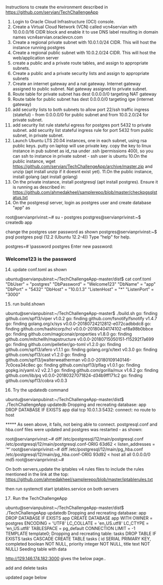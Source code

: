 Instructions to create the environment described in https://github.com/servian/TechChallengeApp

1. Login to Oracle Cloud Infrastructure (OCI) console. 
2. Create a Virtual Cloud Network (VCN) called vcn4servian with 10.0.0.0/16 CIDR block and enable it to use DNS label resulting in domain names vcn4servian.oraclevcn.com
3. Create a regional private subnet with 10.0.1.0/24 CIDR. This will host the instance running postgres
4. Create a regional public subnet with 10.0.2.0/24 CIDR. This will host the web/application server
5. create a public and a private route tables, and assign to appropriate subnets.
6. Create a public and a private security lists and assign to appropriate subnets
7. Create an internet gateway and a nat gateway. Internet gateway assigned to public subnet. Nat gateway assigned to private subnet.
8. Route table for private subnet has dest 0.0.0.0/0 targeting NAT gateway
9. Route table for public subnet has dest 0.0.0.0/0 targeting igw (internet gateway)
8. add security lists to both subnets to allow port 22/ssh traffic ingress (stateful) - from 0.0.0.0/0 for public subnet and from 10.0.2.0/24 for private subnet.
9. add security list rule stateful egress for postgres port 5432 to private subnet. add security list stateful ingress rule for port 5432 from public subnet, in private subnet.
9. Launch Ubuntu LTS 20.04 instances, one in each subnet, using rsa public keys. putty on laptop will use private key. copy the key to linux instance in pub subnet as id_rsa under .ssh (permissions 400), so you can ssh to instance in private subnet - ssh user is ubuntu
10.On the public instance, wget https://github.com/servian/TechChallengeApp/archive/master.zip and unzip (apt install unzip if it doesnt exist yet).
11.On the public instance, install golang (apt install golang)
12. On the private instance, install postgresql (apt install postgres). Ensure it is running as described in: https://github.com/ahmedakheel/samplerepo/blob/master/checkpgsqlstatus.txt
13. On the postgresql server, login as postgres user and create database "app" as

root@servianprivinst:~# su - postgres
postgres@servianprivinst:~$ createdb app


change the postgres user password as shown
postgres@servianprivinst:~$ psql postgres
psql (12.2 (Ubuntu 12.2-4))
Type "help" for help.

postgres=# \password postgres
Enter new password:

### Welcome123 is the password ####


14. update conf.toml as shown

ubuntu@servianpubinst:~/TechChallengeApp-master/dist$ cat conf.toml
"DbUser" = "postgres"
"DbPassword" = "Welcome123"
"DbName" = "app"
"DbPort" = "5432"
"DbHost" = "10.0.1.3"
"ListenHost" = "*"
"ListenPort" = "3000"


15. run build.shown

ubuntu@servianpubinst:~/TechChallengeApp-master$ ./build.sh
go: finding github.com/spf13/viper v1.0.2
go: finding github.com/fsnotify/fsnotify v1.4.7
go: finding golang.org/x/sys v0.0.0-20180724212812-e072cadbbdc8
go: finding github.com/hashicorp/hcl v0.0.0-20180404174102-ef8a98b0bbce
go: finding github.com/magiconair/properties v1.8.0
go: finding github.com/mitchellh/mapstructure v0.0.0-20180715050151-f15292f7a699
go: finding github.com/pelletier/go-toml v1.2.0
go: finding github.com/spf13/afero v1.1.1
go: finding golang.org/x/text v0.3.0
go: finding github.com/spf13/cast v1.2.0
go: finding github.com/spf13/jwalterweatherman v0.0.0-20180109140146-7c0cea34c8ec
go: finding github.com/spf13/pflag v1.0.1
go: finding gopkg.in/yaml.v2 v2.2.1
go: finding github.com/gorilla/mux v1.6.2
go: finding github.com/lib/pq v0.0.0-20180327071824-d34b9ff171c2
go: finding github.com/spf13/cobra v0.0.3


16. Try the updatedb command

ubuntu@servianpubinst:~/TechChallengeApp-master/dist$ ./TechChallengeApp updatedb
Dropping and recreating database: app
DROP DATABASE IF EXISTS app
dial tcp 10.0.1.3:5432: connect: no route to host


***** As seen above, it fails, not being able to connect. postgresql.conf and hba.conf files were updated and postgres was restarted - as shown:


root@servianprivinst:~# diff /etc/postgresql/12/main/postgresql.conf /etc/postgresql/12/main/postgresql.conf-ORIG
63d62
< listen_addresses = '*'
root@servianprivinst:~# diff /etc/postgresql/12/main/pg_hba.conf /etc/postgresql/12/main/pg_hba.conf-ORIG
93d92
< host    all             all              0.0.0.0/0              md5
root@servianprivinst:~#

On both servers,update the iptables v4 rules files to include the rules mentioned in the link at the top: https://github.com/ahmedakheel/samplerepo/blob/master/iptablerules.txt


then run systemctl start iptables.service on both servers

17. Run the TechChallengeApp

ubuntu@servianpubinst:~/TechChallengeApp-master/dist$ ./TechChallengeApp updatedb
Dropping and recreating database: app
DROP DATABASE IF EXISTS app
CREATE DATABASE app
WITH
OWNER = postgres
ENCODING = 'UTF8'
LC_COLLATE = 'en_US.utf8'
LC_CTYPE = 'en_US.utf8'
TABLESPACE = pg_default
CONNECTION LIMIT = -1
TEMPLATE template0;
Dropping and recreating table: tasks
DROP TABLE IF EXISTS tasks CASCADE
CREATE TABLE tasks ( id SERIAL PRIMARY KEY, completed boolean NOT NULL, priority integer NOT NULL, title text NOT NULL)
Seeding table with data


http://129.146.174.182:3000 gives the below page..

add and delete tasks

updated page below

